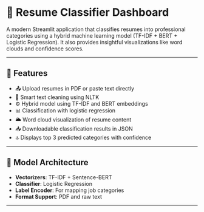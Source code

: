 # 📄 Resume Classifier Dashboard

A modern Streamlit application that classifies resumes into professional categories using a hybrid machine learning model (TF-IDF + BERT + Logistic Regression). It also provides insightful visualizations like word clouds and confidence scores.

---

## 🚀 Features

- 📤 Upload resumes in PDF or paste text directly
- 🧹 Smart text cleaning using NLTK
- ⚙️ Hybrid model using TF-IDF and BERT embeddings
- 📊 Classification with logistic regression
- 🌥 Word cloud visualization of resume content
- 📥 Downloadable classification results in JSON
- 🔝 Displays top 3 predicted categories with confidence

---

## 🧠 Model Architecture

- **Vectorizers**: TF-IDF + Sentence-BERT
- **Classifier**: Logistic Regression
- **Label Encoder**: For mapping job categories
- **Format Support**: PDF and raw text

---


